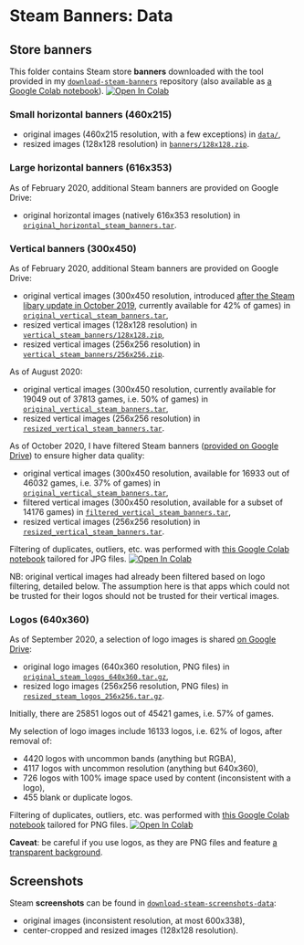 # Steam Banners: Data

## Store banners

This folder contains Steam store **banners** downloaded with the tool provided in my [`download-steam-banners`](https://github.com/woctezuma/download-steam-banners) repository (also available as [a Google Colab notebook][download_steam_banners]).
[![Open In Colab][colab-badge]][download_steam_banners]

### Small horizontal banners (460x215)

-   original images (460x215 resolution, with a few exceptions) in [`data/`](data/),
-   resized images (128x128 resolution) in [`banners/128x128.zip`](https://drive.google.com/open?id=1YLhdwgnhyP-eC4gHOmTsmuiUSr0XN5XJ).

### Large horizontal banners (616x353)

As of February 2020, additional Steam banners are provided on Google Drive:
-   original horizontal images (natively 616x353 resolution) in [`original_horizontal_steam_banners.tar`](https://drive.google.com/open?id=1-0FrkH3X1Eji6bDbGNYRTo9_C4PIfqlb).

### Vertical banners (300x450)

As of February 2020, additional Steam banners are provided on Google Drive:
-   original vertical images (300x450 resolution, introduced [after the Steam libary update in October 2019](https://steamcommunity.com/games/593110/announcements/detail/1666821776739358716), currently available for 42% of games) in [`original_vertical_steam_banners.tar`](https://drive.google.com/open?id=1KZ4_eiB4TTZqIwTJOQYzgDvbVXXhEqOe),
-   resized vertical images (128x128 resolution) in [`vertical_steam_banners/128x128.zip`](https://drive.google.com/open?id=1_H3ejjM45yteTbECCk1FJ3KJNjB1995b),
-   resized vertical images (256x256 resolution) in [`vertical_steam_banners/256x256.zip`](https://drive.google.com/open?id=1_H3ejjM45yteTbECCk1FJ3KJNjB1995b).

As of August 2020:
-   original vertical images (300x450 resolution, currently available for 19049 out of 37813 games, i.e. 50% of games) in [`original_vertical_steam_banners.tar`](https://drive.google.com/file/d/1_a5GfVZYKD4oz-ctTyjSwu_pAhoBNwEm/view?usp=sharing),
-   resized vertical images (256x256 resolution) in [`resized_vertical_steam_banners.tar`](https://drive.google.com/file/d/1-4IrxRMetTjCDQI60oMg4hs7NIcMy286/view?usp=sharing).

As of October 2020, I have filtered Steam banners ([provided on Google Drive][banners-google-drive]) to ensure higher data quality:
-   original vertical images (300x450 resolution, available for 16933 out of 46032 games, i.e. 37% of games) in [`original_vertical_steam_banners.tar`][banners-original],
-   filtered vertical images (300x450 resolution, available for a subset of 14176 games) in [`filtered_vertical_steam_banners.tar`][banners-filtered],
-   resized vertical images (256x256 resolution) in [`resized_vertical_steam_banners.tar`][banners-resized].

Filtering of duplicates, outliers, etc. was performed with [this Google Colab notebook][filter_steam_banners] tailored for JPG files.
[![Open In Colab][colab-badge]][filter_steam_banners]

NB: original vertical images had already been filtered based on logo filtering, detailed below.
The assumption here is that apps which could not be trusted for their logos should not be trusted for their vertical images.

### Logos (640x360)

As of September 2020, a selection of logo images is shared [on Google Drive][logos-google-drive]:
-   original logo images (640x360 resolution, PNG files) in [`original_steam_logos_640x360.tar.gz`][logos-original],
-   resized logo images (256x256 resolution, PNG files) in [`resized_steam_logos_256x256.tar.gz`][logos-resized].

Initially, there are 25851 logos out of 45421 games, i.e. 57% of games.

My selection of logo images include 16133 logos, i.e. 62% of logos, after removal of:
-   4420 logos with uncommon bands (anything but RGBA),
-   4117 logos with uncommon resolution (anything but 640x360),
-   726 logos with 100% image space used by content (inconsistent with a logo),
-   455 blank or duplicate logos.

Filtering of duplicates, outliers, etc. was performed with [this Google Colab notebook][filter_steam_logos] tailored for PNG files.
[![Open In Colab][colab-badge]][filter_steam_logos]

**Caveat**: be careful if you use logos, as they are PNG files and feature [a transparent background][transparent-images].

## Screenshots

Steam **screenshots** can be found in [`download-steam-screenshots-data`](https://github.com/woctezuma/download-steam-screenshots-data):
-   original images (inconsistent resolution, at most 600x338),
-   center-cropped and resized images (128x128 resolution).

<!-- Definitions -->

[download_steam_banners]: <https://colab.research.google.com/github/woctezuma/google-colab/blob/master/download_steam_banners.ipynb>
[filter_steam_logos]: <https://colab.research.google.com/github/woctezuma/google-colab/blob/master/remove_duplicates.ipynb>
[filter_steam_banners]: <https://colab.research.google.com/github/woctezuma/steam-stylegan2-ada/blob/main/remove_duplicates.ipynb>

[colab-badge]: <https://colab.research.google.com/assets/colab-badge.svg>

[banners-google-drive]: <https://drive.google.com/drive/folders/1bThfr6YOwGr4EZSpv1FoqfhBfY3MfP_t?usp=sharing>
[banners-original]: <https://drive.google.com/file/d/1e57CJogNSPAfw6CZTE1Ht7PvdsqKcGTq/view?usp=sharing>
[banners-filtered]: <https://drive.google.com/file/d/1eI_Qp8DQlzQmXMtNuvbheGM1jCLPgfbr/view?usp=sharing>
[banners-resized]: <https://drive.google.com/file/d/1-7Ni-8CnfdrgB9txGLMvVL_7EUCvgtpZ/view?usp=sharing>

[logos-google-drive]: <https://drive.google.com/drive/folders/1_xVdBziq3uIRx53x_s28G7TvTcM5skA1?usp=sharing>
[logos-original]: <https://drive.google.com/file/d/1wNGQyx2rL-mPmPcF8LbbvbFmqH9Zl5RT/view?usp=sharing>
[logos-resized]: <https://drive.google.com/file/d/1wNfO2zYvn3u4DnobnE4JJDiQ_Of_Vwsb/view?usp=sharing>
[transparent-images]: <https://github.com/lucidrains/stylegan2-pytorch#bonus>
